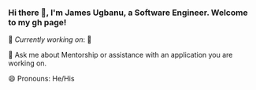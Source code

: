 <!--
**JamesUgbanu/jamesugbanu** is a ✨ _special_ ✨ repository because its `README.md` (this file) appears on your GitHub profile.

Here are some ideas to get you started:

- 🔭 I’m currently working on ...
- 💬 Ask me about ...
- 😄 Pronouns: ...
-->
### Hi there 👋, I'm James Ugbanu, a Software Engineer. Welcome to my gh page! <br>
🔭 *Currently working on*: 🤔

💬 Ask me about Mentorship or assistance with an application you are working on. <br>

😄 Pronouns: He/His <br>
